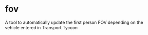 # fov
A tool to automatically update the first person FOV depending on the vehicle entered in Transport Tycoon
